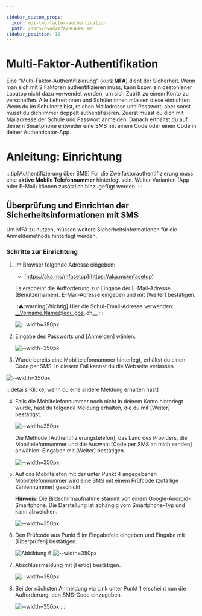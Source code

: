 ```yaml
---

sidebar_custom_props:
  icon: mdi-two-factor-authentication
  path: /docs/byod/mfa/README.md
sidebar_position: 10
---
```


# Multi-Faktor-Authentifikation

Eine "Multi-Faktor-Authentifizierung" (kurz __MFA__) dient der Sicherheit. Wenn man sich mit 2 Faktoren authentifizieren muss, kann bspw. ein gestohlener Lapatop nicht dazu verwendet werden, um sich Zutritt zu einem Konto zu verschaffen. Alle Lehrer:innen und Schüler:innen müssen diese einrichten. Wenn du im Schulnetz bist, reichen Mailadresse und Passwort, aber sonst musst du dich immer doppelt authentifizieren.
Zuerst musst du dich mit Mailadresse der Schule und Passwort anmelden.
Danach erthältst du auf deinem Smartphone entweder eine SMS mit einem Code oder einen Code in deiner Authenticator-App.

# Anleitung: Einrichtung 

:::tip[Authentifizierung über SMS]
Für die Zweifaktorauthentifizierung muss eine **aktive Mobile Telefonnummer** hinterlegt sein. Weiter Varianten (App oder E-Mail) können zusätzlich hinzugefügt werden.
:::

## Überprüfung und Einrichten der Sicherheitsinformationen mit SMS

Um MFA zu nutzen, müssen weitere Sicherheitsinformationen für die Anmeldemethode hinterlegt werden. 


### Schritte zur Einrichtung

1. Im Browser folgende Adresse eingeben:
   - [https://aka.ms/mfasetup](https://aka.ms/mfasetup)

   Es erscheint die Aufforderung zur Eingabe der E-Mail-Adresse (Benutzernamen). E-Mail-Adresse eingeben und mit [Weiter] bestätigen.

   ::⚠:warning[Wichtig]
   Hier die Schul-Email-Adresse verwenden: __Vorname.Name@edu.gbsl.ch__
   :::

   ![--width=350px](../mfa/mfa1.jpg)

3. Eingabe des Passworts und [Anmelden] wählen.

   ![--width=350px](../mfa/mfa2.jpg)

4. Wurde bereits eine Mobiltelefonnummer hinterlegt, erhältst du einen Code per SMS. In diesem Fall kannst du die Webseite verlassen.

![--width=350px](../mfa/mfa8.jpg)

:::details[Klicke, wenn du eine andere Meldung erhalten hast]  

4. Falls die Mobiltelefonnummer noch nicht in deinem Konto hinterlegt wurde, hast du folgende Meldung erhalten, die du mit [Weiter] bestätigst.

   ![--width=350px](../mfa/mfa3.jpg)

   Die Methode [Authentifizierungstelefon], das Land des Providers, die Mobiltelefonnummer und die Auswahl [Code per SMS an mich senden] anwählen. Eingaben mit [Weiter] bestätigen.

   ![--width=350px](../mfa/mfa4.jpg)

5. Auf das Mobiltelefon mit der unter Punkt 4 angegebenen Mobiltelefonnummer wird eine SMS mit einem Prüfcode (zufällige Zahlennummer) geschickt.

   **Hinweis:** Die Bildschirmaufnahme stammt von einem Google-Android-Smartphone. Die Darstellung ist abhängig vom Smartphone-Typ und kann abweichen.

   ![--width=350px](../mfa/mfa5.jpg)

6. Den Prüfcode aus Punkt 5 im Eingabefeld eingeben und Eingabe mit [Überprüfen] bestätigen.

   ![Abbildung 6](https://aka.ms/mfasetup)
   ![--width=350px](../mfa/mfa6.jpg)

7. Abschlussmeldung mit [Fertig] bestätigen.

   ![--width=350px](../mfa/mfa7.jpg)

8. Bei der nächsten Anmeldung via Link unter Punkt 1 erscheint nun die Aufforderung, den SMS-Code einzugeben.

   ![--width=350px](../mfa/mfa8.jpg)
:::
